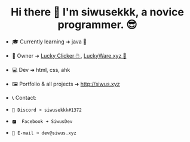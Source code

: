 <h1 align="center">
  Hi there 👋 I'm siwusekkk, a novice programmer. 😎
</h1>

- 🎓 Currently learning ➜ java 🐍

- 👑 Owner ➜ <a href="http://luckyclicker.pl" > Lucky Clicker 🖱️ </a>, <a href="http://siwus.xyz/luckyware.html" > LuckyWare.xyz 🔫 </a>

- 💻 Dev ➜ html, css, ahk

- 🖼️ Portfolio & all projects ➜ http://siwus.xyz

- 📞 Contact:
-     💭 Discord ➜ siwusekkk#1372
-     🅵  Facebook ➜ SiwusDev
-     📨 E-mail ➜ dev@siwus.xyz
